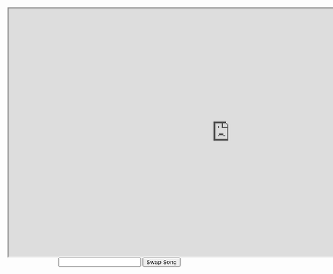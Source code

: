 <style>
    div {
        text-align: center;
    }
</style>

<div>
    <iframe width="996" height="560" src="https://www.youtube.com/embed/gZjdAWgjLx8" id="video"></iframe>
    <div>
        <input>
        <button class="button1" onclick="changeLink()">Swap Song</button>
    </div>
</div>

<script>
    // Code for video swapper
    let swapLink = false;
    function changeLink() {
        const videoLink = document.getElementById("video")
        if (swapLink) {
            videoLink.src = "https://www.youtube.com/embed/gZjdAWgjLx8"
            console.log(swapLink)
        }
        else {
            videoLink.src = "https://www.youtube.com/embed/aBH_HH88qmY"
            console.log(swapLink)
        }

        swapLink = !swapLink;
    }
</script>